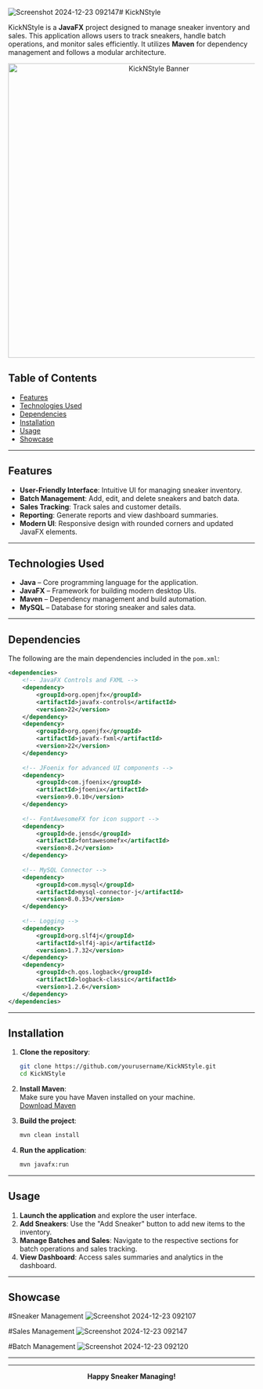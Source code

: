 ![Screenshot 2024-12-23 092147](https://github.com/user-attachments/assets/11161b15-08fa-475f-bd2e-8fb93574fb46)# KickNStyle

KickNStyle is a **JavaFX** project designed to manage sneaker inventory and sales. This application allows users to track sneakers, handle batch operations, and monitor sales efficiently. It utilizes **Maven** for dependency management and follows a modular architecture.

<div align="center">
  <img src="path/to/banner_image.png" alt="KickNStyle Banner" width="600" />
</div>

## Table of Contents

- [Features](#features)
- [Technologies Used](#technologies-used)
- [Dependencies](#dependencies)
- [Installation](#installation)
- [Usage](#usage)
- [Showcase](#showcase)


---

## Features

- **User-Friendly Interface**: Intuitive UI for managing sneaker inventory.
- **Batch Management**: Add, edit, and delete sneakers and batch data.
- **Sales Tracking**: Track sales and customer details.
- **Reporting**: Generate reports and view dashboard summaries.
- **Modern UI**: Responsive design with rounded corners and updated JavaFX elements.

---

## Technologies Used

- **Java** – Core programming language for the application.
- **JavaFX** – Framework for building modern desktop UIs.
- **Maven** – Dependency management and build automation.
- **MySQL** – Database for storing sneaker and sales data.

---

## Dependencies

The following are the main dependencies included in the `pom.xml`:

```xml
<dependencies>
    <!-- JavaFX Controls and FXML -->
    <dependency>
        <groupId>org.openjfx</groupId>
        <artifactId>javafx-controls</artifactId>
        <version>22</version>
    </dependency>
    <dependency>
        <groupId>org.openjfx</groupId>
        <artifactId>javafx-fxml</artifactId>
        <version>22</version>
    </dependency>
    
    <!-- JFoenix for advanced UI components -->
    <dependency>
        <groupId>com.jfoenix</groupId>
        <artifactId>jfoenix</artifactId>
        <version>9.0.10</version>
    </dependency>
    
    <!-- FontAwesomeFX for icon support -->
    <dependency>
        <groupId>de.jensd</groupId>
        <artifactId>fontawesomefx</artifactId>
        <version>8.2</version>
    </dependency>
    
    <!-- MySQL Connector -->
    <dependency>
        <groupId>com.mysql</groupId>
        <artifactId>mysql-connector-j</artifactId>
        <version>8.0.33</version>
    </dependency>
    
    <!-- Logging -->
    <dependency>
        <groupId>org.slf4j</groupId>
        <artifactId>slf4j-api</artifactId>
        <version>1.7.32</version>
    </dependency>
    <dependency>
        <groupId>ch.qos.logback</groupId>
        <artifactId>logback-classic</artifactId>
        <version>1.2.6</version>
    </dependency>
</dependencies>
```

---

## Installation

1. **Clone the repository**:
   ```bash
   git clone https://github.com/yourusername/KickNStyle.git
   cd KickNStyle
   ```

2. **Install Maven**:  
   Make sure you have Maven installed on your machine.  
   [Download Maven](https://maven.apache.org/download.cgi)

3. **Build the project**:
   ```bash
   mvn clean install
   ```

4. **Run the application**:
   ```bash
   mvn javafx:run
   ```

---

## Usage

1. **Launch the application** and explore the user interface.
2. **Add Sneakers**: Use the "Add Sneaker" button to add new items to the inventory.
3. **Manage Batches and Sales**: Navigate to the respective sections for batch operations and sales tracking.
4. **View Dashboard**: Access sales summaries and analytics in the dashboard.

---

## Showcase

#Sneaker Management
![Screenshot 2024-12-23 092107](https://github.com/user-attachments/assets/185d4d68-b6c3-4d7c-bf04-d0efbb189b21)

#Sales Management
![Screenshot 2024-12-23 092147](https://github.com/user-attachments/assets/7319c5fe-1e12-4b27-9594-75dc70d288f4)

#Batch Management
![Screenshot 2024-12-23 092120](https://github.com/user-attachments/assets/a1782de6-0b58-4240-855d-b8e25da6432d)

---



---

<div align="center">
  <strong>Happy Sneaker Managing!</strong>
</div>
